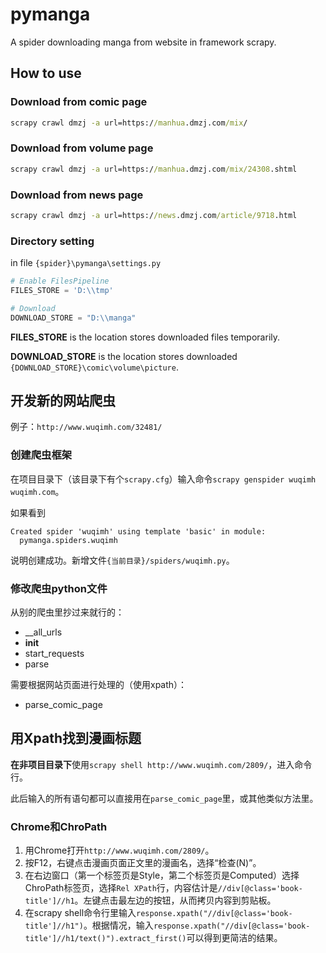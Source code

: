 # pymanga

A spider downloading manga from website in framework scrapy.

## How to use

### Download from comic page
```bat
scrapy crawl dmzj -a url=https://manhua.dmzj.com/mix/
```

### Download from volume page
```bat
scrapy crawl dmzj -a url=https://manhua.dmzj.com/mix/24308.shtml
```

### Download from news page
```bat
scrapy crawl dmzj -a url=https://news.dmzj.com/article/9718.html
```

### Directory setting

in file `{spider}\pymanga\settings.py`

```python
# Enable FilesPipeline
FILES_STORE = 'D:\\tmp'

# Download
DOWNLOAD_STORE = "D:\\manga"
```

**FILES_STORE** is the location stores downloaded files temporarily.

**DOWNLOAD_STORE** is the location stores downloaded `{DOWNLOAD_STORE}\comic\volume\picture`.

## 开发新的网站爬虫

例子：`http://www.wuqimh.com/32481/`

### 创建爬虫框架

在项目目录下（该目录下有个`scrapy.cfg`）输入命令`scrapy genspider wuqimh wuqimh.com`。

如果看到

```shell
Created spider 'wuqimh' using template 'basic' in module:
  pymanga.spiders.wuqimh
```

说明创建成功。新增文件`{当前目录}/spiders/wuqimh.py`。

### 修改爬虫python文件

从别的爬虫里抄过来就行的：

* __all_urls
* __init__
* start_requests
* parse

需要根据网站页面进行处理的（使用xpath）：

* parse_comic_page

## 用Xpath找到漫画标题

**在非项目目录下**使用`scrapy shell http://www.wuqimh.com/2809/`，进入命令行。

此后输入的所有语句都可以直接用在`parse_comic_page`里，或其他类似方法里。


### Chrome和ChroPath

1. 用Chrome打开`http://www.wuqimh.com/2809/`。
1. 按F12，右键点击漫画页面正文里的漫画名，选择“检查(N)”。
1. 在右边窗口（第一个标签页是Style，第二个标签页是Computed）选择ChroPath标签页，选择`Rel XPath`行，内容估计是`//div[@class='book-title']//h1`。左键点击最左边的按钮，从而拷贝内容到剪贴板。
1. 在scrapy shell命令行里输入`response.xpath("//div[@class='book-title']//h1")`。根据情况，输入`response.xpath("//div[@class='book-title']//h1/text()").extract_first()`可以得到更简洁的结果。


